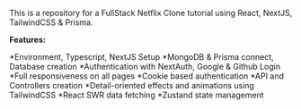 This is a repository for a FullStack Netflix Clone tutorial using React, NextJS, TailwindCSS & Prisma.

__Features:__

*Environment, Typescript, NextJS Setup
*MongoDB & Prisma connect, Database creation
*Authentication with NextAuth, Google & Github Login
*Full responsiveness on all pages
*Cookie based authentication
*API and Controllers creation
*Detail-oriented effects and animations using TailwindCSS
*React SWR data fetching
*Zustand state management
